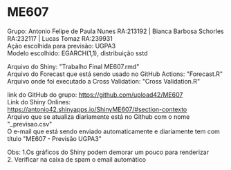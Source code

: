 # ME607
Grupo: Antonio Felipe de Paula Nunes RA:213192 | Bianca Barbosa Schorles RA:232117 | Lucas Tomaz RA:239931  
Ação escolhida para previsão: UGPA3  
Modelo escolhido: EGARCH(1,1), distribuição sstd

Arquivo do Shiny: "Trabalho Final ME607.rmd"  
Arquivo do Forecast que está sendo usado no GitHub Actions: "Forecast.R"  
Arquivo onde foi executado a Cross Validation: "Cross Validation.R"

link do GitHub do grupo: https://github.com/upload42/ME607   
Link do Shiny Onlines: https://antonio42.shinyapps.io/ShinyME607/#section-contexto  
Arquivo que se atualiza diariamente está no Github com o nome "_previsao.csv"  
O e-mail que está sendo enviado automaticamente e diariamente tem com título "ME607 - Previsão UGPA3"

Obs: 
1.Os gráficos do Shiny podem demorar um pouco para renderizar  
2. Verificar na caixa de spam o email automático

